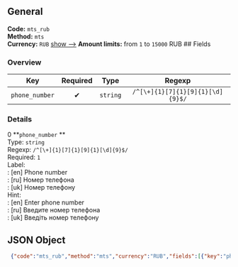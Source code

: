 ## General 
**Code:** `mts_rub`  
**Method:** `mts`  
**Currency:** `RUB` [show -->]() 
**Amount limits:** from `1`  to `15000`  RUB ## Fields 
### Overview 
|Key|Required|Type|Regexp| 
|:---:|:---:|:---:|:---:| 
|`phone_number` |✔ |`string` |`/^[\+]{1}[7]{1}[9]{1}[\d]{9}$/` | 
 
### Details 
0 **`phone_number` **  
Type: `string`  
Regexp: `/^[\+]{1}[7]{1}[9]{1}[\d]{9}$/`  
Required: `1`  
Label:  
: [en] Phone number  
: [ru] Номер телефона  
: [uk] Номер телефону  
Hint:  
: [en] Enter phone number  
: [ru] Введите номер телефона  
: [uk] Введіть номер телефону  
## JSON Object 
```json
 {"code":"mts_rub","method":"mts","currency":"RUB","fields":[{"key":"phone_number","type":"string","label":{"en":"Phone number","ru":"\u041d\u043e\u043c\u0435\u0440 \u0442\u0435\u043b\u0435\u0444\u043e\u043d\u0430","uk":"\u041d\u043e\u043c\u0435\u0440 \u0442\u0435\u043b\u0435\u0444\u043e\u043d\u0443"},"hint":{"en":"Enter phone number","ru":"\u0412\u0432\u0435\u0434\u0438\u0442\u0435 \u043d\u043e\u043c\u0435\u0440 \u0442\u0435\u043b\u0435\u0444\u043e\u043d\u0430","uk":"\u0412\u0432\u0435\u0434\u0456\u0442\u044c \u043d\u043e\u043c\u0435\u0440 \u0442\u0435\u043b\u0435\u0444\u043e\u043d\u0443"},"regexp":"\/^[\\+]{1}[7]{1}[9]{1}[\\d]{9}$\/","required":true,"position":1}],"amount_min":1,"amount_max":15000}```  
